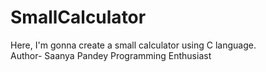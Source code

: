 # SmallCalculator
Here, I'm gonna create a small calculator using C language.
<br>
Author-  Saanya Pandey
Programming Enthusiast



